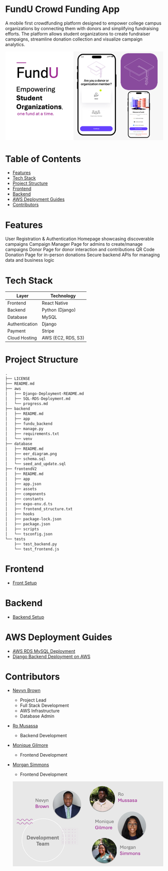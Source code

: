 # FundU Crowd Funding App
A mobile first crowdfunding platform designed to empower college campus organizations by connecting them with donors and simplifying fundraising efforts. The platform allows student organizations to create fundraiser campaigns, streamline donation collection and visualize campaign analytics.


<p align="center">
  <img src="./docs/images/FundU.png" alt="Fundu Logo">
</p>


# Table of Contents

- [Features](#features)
- [Tech Stack](#tech-stack)
- [Project Structure](#project-structure)
- [Frontend](#frontend)
- [Backend](#backend)
- [AWS Deployment Guides](#aws-deployment-guides)
- [Contributors](#contributors)

# Features

User Registration & Authentication 
Homepage showcasing discoverable campaigns
Campaign Manager Page for admins to create/manage campaigns
Donor Page for donor interaction and contributions
QR Code Donation Page for in-person donations
Secure backend APIs for managing data and business logic

# Tech Stack

| **Layer**        | **Technology**                |
|------------------|-------------------------------|
| Frontend         | React Native                  |
| Backend          | Python (Django)               |
| Database         | MySQL                         |
| Authentication   | Django                        |
| Payment          | Stripe                        |
| Cloud Hosting    | AWS (EC2, RDS, S3)            |

# Project Structure
```
.
├── LICENSE
├── README.md
├── aws
│   ├── Django-Deployment-README.md
│   ├── SQL-RDS-Deployment.md
│   └── progress.md
├── backend
│   ├── README.md
│   ├── app
│   ├── fundu_backend
│   ├── manage.py
│   ├── requirements.txt
│   └── venv
├── database
│   ├── README.md
│   ├── eer_diagram.png
│   ├── schema.sql
│   └── seed_and_update.sql
├── frontendV2
│   ├── README.md
│   ├── app
│   ├── app.json
│   ├── assets
│   ├── components
│   ├── constants
│   ├── expo-env.d.ts
│   ├── frontend_structure.txt
│   ├── hooks
│   ├── package-lock.json
│   ├── package.json
│   ├── scripts
│   └── tsconfig.json
└── tests
    ├── test_backend.py
    └── test_frontend.js
```
# Frontend
- [Front Setup](frontendV2/README.md)
# Backend
- [Backend Setup](backend/README.md)
  
# AWS Deployment Guides
- [AWS RDS MySQL Deployment](aws/SQL-RDS-Deployment.md)
- [Django Backend Deployment on AWS](aws/Django-Deployment-README.md)

# Contributors

- [Nevyn Brown](https://github.com/BrownTD)
    - Project Lead
    - Full Stack Development
    - AWS Infrastructure
    - Database Admin
- [Ro Musassa](https://github.com/24ro)
    -  Backend Development
- [Monique Gilmore](https://github.com/monique3443)
    - Frontend Development
- [Morgan Simmons](https://github.com/morgan0paige)
    - Frontend Development

  <p align="center">
  <img src="./docs/images/DevelopmentTeam.png" alt="DevelopmentTeam">
  </p>


